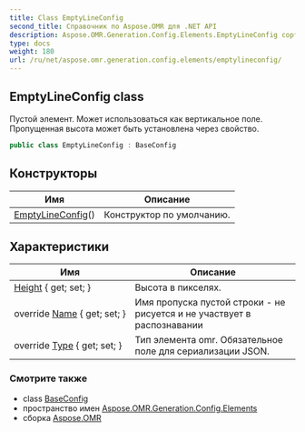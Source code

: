```yaml
---
title: Class EmptyLineConfig
second_title: Справочник по Aspose.OMR для .NET API
description: Aspose.OMR.Generation.Config.Elements.EmptyLineConfig сорт. Пустой элемент. Может использоваться как вертикальное поле. Пропущенная высота может быть установлена через свойство.
type: docs
weight: 180
url: /ru/net/aspose.omr.generation.config.elements/emptylineconfig/
---
```

## EmptyLineConfig class

Пустой элемент. Может использоваться как вертикальное поле. Пропущенная высота может быть установлена через свойство.

```csharp
public class EmptyLineConfig : BaseConfig
```

## Конструкторы

| Имя | Описание |
| --- | --- |
| [EmptyLineConfig](emptylineconfig/)() | Конструктор по умолчанию. |

## Характеристики

| Имя | Описание |
| --- | --- |
| [Height](../../aspose.omr.generation.config.elements/emptylineconfig/height/) { get; set; } | Высота в пикселях. |
| override [Name](../../aspose.omr.generation.config.elements/emptylineconfig/name/) { get; set; } | Имя пропуска пустой строки - не рисуется и не участвует в распознавании |
| override [Type](../../aspose.omr.generation.config.elements/emptylineconfig/type/) { get; set; } | Тип элемента omr. Обязательное поле для сериализации JSON. |

### Смотрите также

* class [BaseConfig](../../aspose.omr.generation.config/baseconfig/)
* пространство имен [Aspose.OMR.Generation.Config.Elements](../../aspose.omr.generation.config.elements/)
* сборка [Aspose.OMR](../../)


